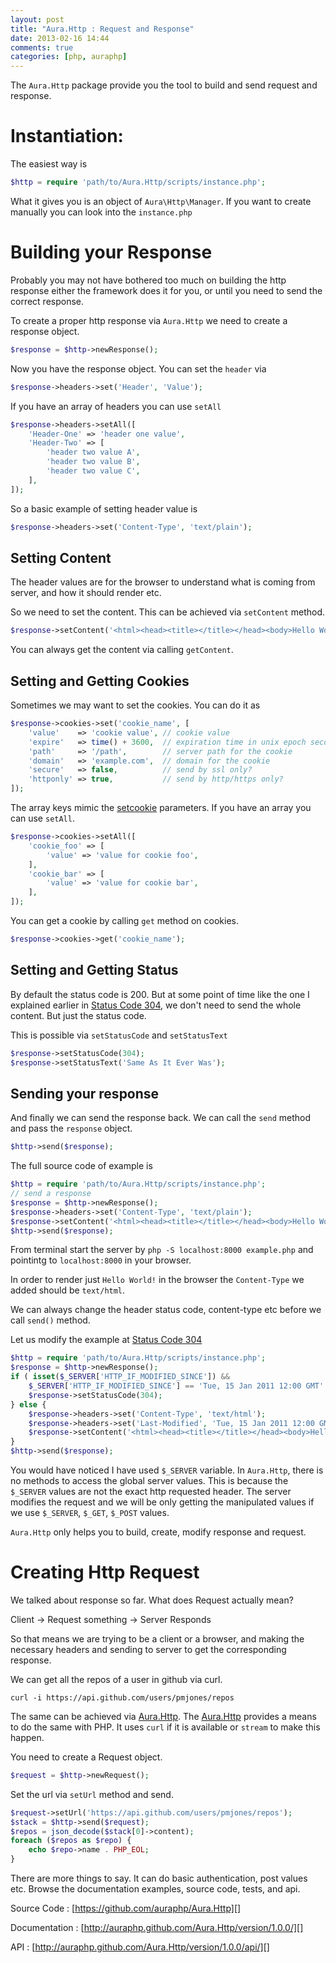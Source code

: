 ```yaml
---
layout: post
title: "Aura.Http : Request and Response"
date: 2013-02-16 14:44
comments: true
categories: [php, auraphp]
---
```


The `Aura.Http` package provide you the tool to build and send request and response.

Instantiation:
==============

The easiest way is 

```php
$http = require 'path/to/Aura.Http/scripts/instance.php';
```

What it gives you is an object of `Aura\Http\Manager`. If you want to create 
manually you can look into the `instance.php`

Building your Response
======================

Probably you may not have bothered too much on building the http response 
either the framework does it for you, or until you need to send the correct
response.

To create a proper http response via `Aura.Http` we need to create a 
response object.

```php
$response = $http->newResponse();
```

Now you have the response object. You can set the `header` via 

```php
$response->headers->set('Header', 'Value');
```
If you have an array of headers you can use `setAll`

```php
$response->headers->setAll([
    'Header-One' => 'header one value',
    'Header-Two' => [
        'header two value A',
        'header two value B',
        'header two value C',
    ],
]);
```

So a basic example of setting header value is 

```php
$response->headers->set('Content-Type', 'text/plain');
```

Setting Content
---------------
The header values are for the browser to understand what is coming from 
server, and how it should render etc.

So we need to set the content. This can be achieved via `setContent` method.

```php
$response->setContent('<html><head><title></title></head><body>Hello World!</body></html>');
```

You can always get the content via calling `getContent`.

Setting and Getting Cookies
---------------------------
Sometimes we may want to set the cookies. You can do it as 

```php
$response->cookies->set('cookie_name', [
    'value'    => 'cookie value', // cookie value
    'expire'   => time() + 3600,  // expiration time in unix epoch seconds
    'path'     => '/path',        // server path for the cookie
    'domain'   => 'example.com',  // domain for the cookie
    'secure'   => false,          // send by ssl only?
    'httponly' => true,           // send by http/https only?
]);
```
The array keys mimic the [setcookie][] parameters. If you have an array 
you can use `setAll`.

```php
$response->cookies->setAll([
    'cookie_foo' => [
        'value' => 'value for cookie foo',
    ],
    'cookie_bar' => [
        'value' => 'value for cookie bar',
    ],
]);
```

You can get a cookie by calling `get` method on cookies.

```php
$response->cookies->get('cookie_name');
```

Setting and Getting Status
--------------------------

By default the status code is 200. But at some point of time 
like the one I explained earlier in [Status Code 304][], we don't need to 
send the whole content. But just the status code.

This is possible via `setStatusCode` and `setStatusText`

```php
$response->setStatusCode(304);
$response->setStatusText('Same As It Ever Was');
```

Sending your response
---------------------

And finally we can send the response back. We can call the `send` 
method and pass the `response` object.

```php
$http->send($response);
```

The full source code of example is

```php
$http = require 'path/to/Aura.Http/scripts/instance.php';
// send a response
$response = $http->newResponse();
$response->headers->set('Content-Type', 'text/plain');
$response->setContent('<html><head><title></title></head><body>Hello World!</body></html>');
$http->send($response);
```

From terminal start the server by `php -S localhost:8000 example.php` and 
pointintg to `localhost:8000` in your browser.

In order to render just `Hello World!` in the browser the `Content-Type` we added should be 
`text/html`.

We can always change the header status code, content-type etc 
before we call `send()` method.

Let us modify the example at [Status Code 304]

```php
$http = require 'path/to/Aura.Http/scripts/instance.php';
$response = $http->newResponse();
if ( isset($_SERVER['HTTP_IF_MODIFIED_SINCE']) && 
    $_SERVER['HTTP_IF_MODIFIED_SINCE'] == 'Tue, 15 Jan 2011 12:00 GMT' ) {
    $response->setStatusCode(304);
} else {
    $response->headers->set('Content-Type', 'text/html');
    $response->headers->set('Last-Modified', 'Tue, 15 Jan 2011 12:00 GMT');
    $response->setContent('<html><head><title></title></head><body>Hello World!</body></html>');
}
$http->send($response);
```

You would have noticed I have used `$_SERVER` variable. In `Aura.Http`, 
there is no methods to access the global server values. This is because
the `$_SERVER` values are not the exact http requested header. The server
modifies the request and we will be only getting the manipulated values 
if we use `$_SERVER`, `$_GET`, `$_POST` values.

`Aura.Http` only helps you to build, create, modify response and request.

Creating Http Request
=====================

We talked about response so far. What does Request actually mean?

Client -> Request something -> Server Responds

So that means we are trying to be a client or a browser, and making the necessary 
headers and sending to server to get the corresponding response.

We can get all the repos of a user in github via curl.

```
curl -i https://api.github.com/users/pmjones/repos
```

The same can be achieved via [Aura.Http][]. The [Aura.Http][] provides a 
means to do the same with PHP. It uses `curl` if it is available or `stream` 
to make this happen.

You need to create a Request object.

```php
$request = $http->newRequest();
```

Set the url via `setUrl` method and send.

```php
$request->setUrl('https://api.github.com/users/pmjones/repos');
$stack = $http->send($request);
$repos = json_decode($stack[0]->content);
foreach ($repos as $repo) {
    echo $repo->name . PHP_EOL;
}
```

There are more things to say. It can do basic authentication, post values etc. 
Browse the documentation examples, source code, tests, and api.

Source Code : [https://github.com/auraphp/Aura.Http][]

Documentation : [http://auraphp.github.com/Aura.Http/version/1.0.0/][]

API : [http://auraphp.github.com/Aura.Http/version/1.0.0/api/][]

[Content-Type]: http://en.wikipedia.org/wiki/Internet_media_type#List_of_common_media_types
[setcookie]: http://php.net/setcookies
[Status Code 304]: http://harikt.com/blog/2012/12/16/status-code-304/
[Aura.Http]: https://github.com/auraphp/Aura.Http
[http://auraphp.github.com/Aura.Http/version/1.0.0/api/]: http://auraphp.github.com/Aura.Http/version/1.0.0/api/
[http://auraphp.github.com/Aura.Http/version/1.0.0/]: http://auraphp.github.com/Aura.Http/version/1.0.0/
[https://github.com/auraphp/Aura.Http]: https://github.com/auraphp/Aura.Http
